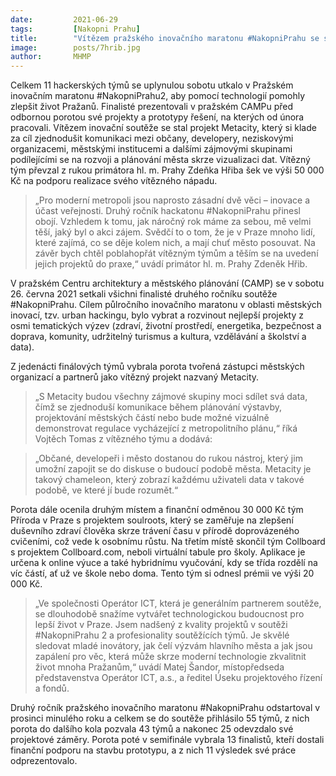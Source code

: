 ```yaml
---
date:         2021-06-29
tags:         [Nakopni Prahu]
title:        "Vítězem pražského inovačního maratonu #NakopniPrahu se stal datový chameleon"
image: 	      posts/7hrib.jpg
author:       MHMP
---
```


Celkem 11 hackerských týmů se uplynulou sobotu utkalo v Pražském inovačním maratonu #NakopniPrahu2, aby pomocí technologií pomohly zlepšit život Pražanů. Finalisté prezentovali v pražském CAMPu před odbornou porotou své projekty a prototypy řešení, na kterých od února pracovali. Vítězem inovační soutěže se stal projekt Metacity, který si klade za cíl zjednodušit komunikaci mezi občany, developery, neziskovými organizacemi, městskými institucemi a dalšími zájmovými skupinami podílejícími se na rozvoji a plánování města skrze vizualizaci dat. Vítězný tým převzal z rukou primátora hl. m. Prahy Zdeňka Hřiba šek ve výši 50 000 Kč na podporu realizace svého vítězného nápadu.

> „Pro moderní metropoli jsou naprosto zásadní dvě věci – inovace a účast veřejnosti. Druhý ročník hackatonu #NakopniPrahu přinesl obojí. Vzhledem k tomu, jak náročný rok máme za sebou, mě velmi těší, jaký byl o akci zájem. Svědčí to o tom, že je v Praze mnoho lidí, které zajímá, co se děje kolem nich, a mají chuť město posouvat. Na závěr bych chtěl poblahopřát vítězným týmům a těším se na uvedení jejich projektů do praxe,“ uvádí primátor hl. m. Prahy Zdeněk Hřib.

V pražském Centru architektury a městského plánování (CAMP) se v sobotu 26. června 2021 setkali všichni finalisté druhého ročníku soutěže #NakopniPrahu. Cílem půlročního inovačního maratonu v oblasti městských inovací, tzv. urban hackingu, bylo vybrat a rozvinout nejlepší projekty z osmi tematických výzev (zdraví, životní prostředí, energetika, bezpečnost a doprava, komunity, udržitelný turismus a kultura, vzdělávání a školství a data).

Z jedenácti finálových týmů vybrala porota tvořená zástupci městských organizací a partnerů jako vítězný projekt nazvaný Metacity. 

> „S Metacity budou všechny zájmové skupiny moci sdílet svá data, čímž se zjednoduší komunikace během plánování výstavby, projektování městských částí nebo bude možné vizuálně demonstrovat regulace vycházející z metropolitního plánu,“ říká Vojtěch Tomas z vítězného týmu a dodává: 

> „Občané, developeři i město dostanou do rukou nástroj, který jim umožní zapojit se do diskuse o budoucí podobě města. Metacity je takový chameleon, který zobrazí každému uživateli data v takové podobě, ve které jí bude rozumět.“

Porota dále ocenila druhým místem a finanční odměnou 30 000 Kč tým Příroda v Praze s projektem soulroots, který se zaměřuje na zlepšení duševního zdraví člověka skrze trávení času v přírodě doprovázeného cvičeními, což vede k osobnímu růstu. Na třetím místě skončil tým Collboard s projektem Collboard.com, neboli virtuální tabule pro školy. Aplikace je určena k online výuce a také hybridnímu vyučování, kdy se třída rozdělí na víc částí, ať už ve škole nebo doma. Tento tým si odnesl prémii ve výši 20 000 Kč.

> „Ve společnosti Operátor ICT, která je generálním partnerem soutěže, se dlouhodobě snažíme vytvářet technologickou budoucnost pro lepší život v Praze. Jsem nadšený z kvality projektů v soutěži #NakopniPrahu 2 a profesionality soutěžících týmů. Je skvělé sledovat mladé inovátory, jak čelí výzvám hlavního města a jak jsou zapálení pro věc, která může skrze moderní technologie zkvalitnit život mnoha Pražanům,“ uvádí Matej Šandor, místopředseda představenstva Operátor ICT, a.s., a ředitel Úseku projektového řízení a fondů.

Druhý ročník pražského inovačního maratonu #NakopniPrahu odstartoval v prosinci minulého roku a celkem se do soutěže přihlásilo 55 týmů, z nich porota do dalšího kola pozvala 43 týmů a nakonec 25 odevzdalo své projektové záměry. Porota poté v semifinále vybrala 13 finalistů, kteří dostali finanční podporu na stavbu prototypu, a z nich 11 výsledek své práce odprezentovalo.



